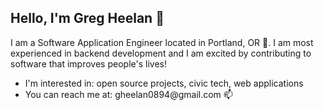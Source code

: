 <H2>Hello, I'm Greg Heelan &#128075;</H2>

<p>I am a Software Application Engineer located in Portland, OR &#127748. I am most experienced in backend development and I am excited by contributing to software that improves people's lives!

<ul>
<li>I'm interested in: open source projects, civic tech, web applications</li>
<li>You can reach me at: gheelan0894@gmail.com 📫</li>
</ul>



<!---
gheelan/gheelan is a ✨ special ✨ repository because its `README.md` (this file) appears on your GitHub profile.
You can click the Preview link to take a look at your changes.
--->
